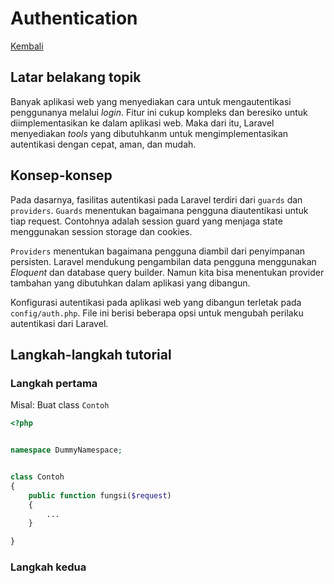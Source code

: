 # Authentication

[Kembali](readme.md)

## Latar belakang topik

Banyak aplikasi web yang menyediakan cara untuk mengautentikasi penggunanya melalui *login*. Fitur ini cukup kompleks dan beresiko untuk diimplementasikan ke dalam aplikasi web. Maka dari itu, Laravel menyediakan *tools* yang dibutuhkanm untuk mengimplementasikan autentikasi dengan cepat, aman, dan mudah.

## Konsep-konsep

Pada dasarnya, fasilitas autentikasi pada Laravel terdiri dari `guards` dan `providers`. `Guards` menentukan bagaimana pengguna diautentikasi untuk tiap request. Contohnya adalah session guard yang menjaga state menggunakan session storage dan cookies.

`Providers` menentukan bagaimana pengguna diambil dari penyimpanan persisten. Laravel mendukung pengambilan data pengguna menggunakan *Eloquent* dan database query builder. Namun kita bisa menentukan provider tambahan yang dibutuhkan dalam aplikasi yang dibangun.

Konfigurasi autentikasi pada aplikasi web yang dibangun terletak pada `config/auth.php`. File ini berisi beberapa opsi untuk mengubah perilaku autentikasi dari Laravel.

## Langkah-langkah tutorial

### Langkah pertama

Misal: Buat class `Contoh`

```php
<?php


namespace DummyNamespace;


class Contoh
{
    public function fungsi($request)
    {
        ...
    }

}
```

### Langkah kedua
